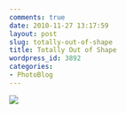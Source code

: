 ```yaml
---
comments: true
date: 2010-11-27 13:17:59
layout: post
slug: totally-out-of-shape
title: Totally Out of Shape
wordpress_id: 3892
categories:
- PhotoBlog
---
```


![](http://ryanfitzer.com/main/wp-content/uploads/2010/11/photo12-950x709.jpg)
